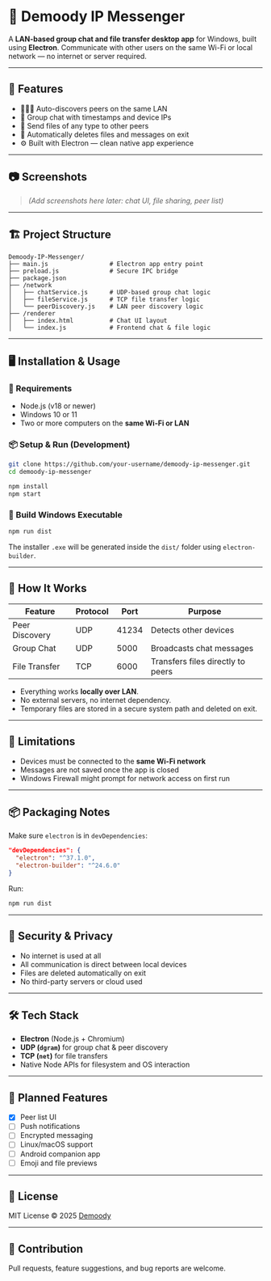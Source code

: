 
# 📡 Demoody IP Messenger

A **LAN-based group chat and file transfer desktop app** for Windows, built using **Electron**. Communicate with other users on the same Wi-Fi or local network — no internet or server required.

---

## 🚀 Features

- 🧑‍🤝‍🧑 Auto-discovers peers on the same LAN
- 💬 Group chat with timestamps and device IPs
- 📁 Send files of any type to other peers
- 📴 Automatically deletes files and messages on exit
- ⚙️ Built with Electron — clean native app experience

---

## 📷 Screenshots

> _(Add screenshots here later: chat UI, file sharing, peer list)_

---

## 🏗️ Project Structure

```
Demoody-IP-Messenger/
├── main.js                 # Electron app entry point
├── preload.js              # Secure IPC bridge
├── package.json
├── /network
│   ├── chatService.js      # UDP-based group chat logic
│   ├── fileService.js      # TCP file transfer logic
│   └── peerDiscovery.js    # LAN peer discovery logic
├── /renderer
│   ├── index.html          # Chat UI layout
│   └── index.js            # Frontend chat & file logic
```

---

## 🖥️ Installation & Usage

### 🔧 Requirements

- Node.js (v18 or newer)
- Windows 10 or 11
- Two or more computers on the **same Wi-Fi or LAN**

### 📦 Setup & Run (Development)

```bash
git clone https://github.com/your-username/demoody-ip-messenger.git
cd demoody-ip-messenger

npm install
npm start
```

### 🏁 Build Windows Executable

```bash
npm run dist
```

The installer `.exe` will be generated inside the `dist/` folder using `electron-builder`.

---

## 📡 How It Works

| Feature         | Protocol | Port  | Purpose                            |
|----------------|----------|-------|------------------------------------|
| Peer Discovery | UDP      | 41234 | Detects other devices              |
| Group Chat     | UDP      | 5000  | Broadcasts chat messages           |
| File Transfer  | TCP      | 6000  | Transfers files directly to peers  |

- Everything works **locally over LAN**.
- No external servers, no internet dependency.
- Temporary files are stored in a secure system path and deleted on exit.

---

## 🛑 Limitations

- Devices must be connected to the **same Wi-Fi network**
- Messages are not saved once the app is closed
- Windows Firewall might prompt for network access on first run

---

## 📦 Packaging Notes

Make sure `electron` is in `devDependencies`:

```json
"devDependencies": {
  "electron": "^37.1.0",
  "electron-builder": "^24.6.0"
}
```

Run:

```bash
npm run dist
```

---

## 🔐 Security & Privacy

- No internet is used at all
- All communication is direct between local devices
- Files are deleted automatically on exit
- No third-party servers or cloud used

---

## 🛠️ Tech Stack

- **Electron** (Node.js + Chromium)
- **UDP (`dgram`)** for group chat & peer discovery
- **TCP (`net`)** for file transfers
- Native Node APIs for filesystem and OS interaction

---

## 🔮 Planned Features

- [x] Peer list UI
- [ ] Push notifications
- [ ] Encrypted messaging
- [ ] Linux/macOS support
- [ ] Android companion app
- [ ] Emoji and file previews

---

## 📜 License

MIT License © 2025 [Demoody](https://github.com/your-username)

---

## 🤝 Contribution

Pull requests, feature suggestions, and bug reports are welcome.
